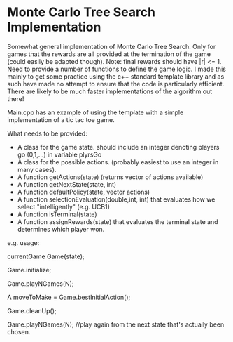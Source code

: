 # Monte Carlo Tree Search Implementation
Somewhat general implementation of Monte Carlo Tree Search. Only for games that the rewards are all provided at the termination of the game (could easily be adapted though).
Note: final rewards should have |r| <= 1. Need to provide a number of functions to define the game logic.
I made this mainly to get some practice using the c++ standard template library and as such have made no attempt to ensure that the code is particularly efficient. There are likely to be much faster implementations of the algorithm out there!

Main.cpp has an example of using the template with a simple implementation of a tic tac toe game.

What needs to be provided:
  - A class for the game state. should include an integer denoting players go (0,1,...) in variable plyrsGo
  - A class for the possible actions. (probably easiest to use an integer in many cases).
  - A function getActions(state) (returns vector of actions available)
  - A function getNextState(state, int)
  - A function defaultPolicy(state, vector<int> actions)
  - A function selectionEvaluation(double,int, int) that evaluates how we select "intelligently" (e.g. UCB1)
  - A function isTerminal(state)
  - A function assignRewards(state) that evaluates the terminal state and determines which player won.

e.g. usage:

currentGame Game(state);

Game.initialize;

Game.playNGames(N);

A moveToMake = Game.bestInitialAction();

Game.cleanUp();

Game.playNGames(N); //play again from the next state that's actually been chosen.
